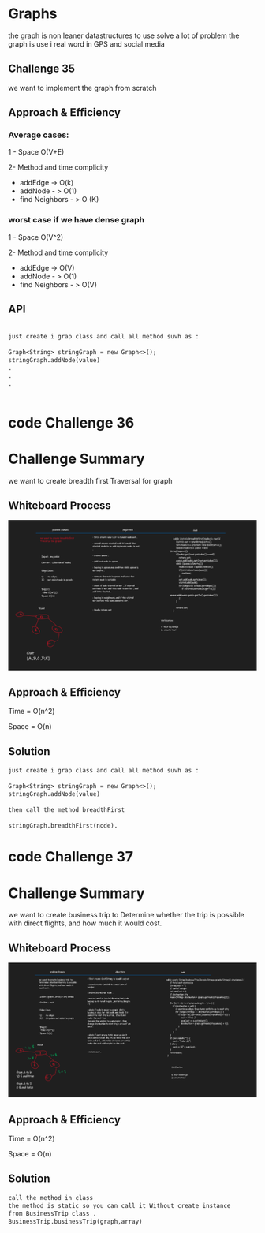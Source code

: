 # Graphs
 the graph is non leaner datastructures to use solve a lot of problem
the graph is use i real word in GPS and social media 

## Challenge 35
we want to implement the graph from scratch

## Approach & Efficiency
### Average cases:

 1 - Space O(V+E)

2-  Method and time complicity

 - addEdge -> O(k)
 - addNode - > O(1)
 - find Neighbors - > O (K)

### worst case if we have dense graph 
1 - Space O(V^2)

2-  Method and time complicity

- addEdge -> O(V)
- addNode - > O(1)
- find Neighbors - > O(V)

## API
```

just create i grap class and call all method suvh as :

Graph<String> stringGraph = new Graph<>();
stringGraph.addNode(value)
.
.
.


```


# code Challenge 36 
# Challenge Summary
we want to create breadth first Traversal for graph

## Whiteboard Process
![](./secreenshot/breadth%20first.png)

## Approach & Efficiency
Time = O(n^2)

Space = O(n)

## Solution

````
just create i grap class and call all method suvh as :

Graph<String> stringGraph = new Graph<>();
stringGraph.addNode(value)

then call the method breadthFirst 

stringGraph.breadthFirst(node).

````


# code Challenge 37 
# Challenge Summary

we want to create business trip to Determine whether the trip is possible with direct flights, and how much it would cost.

## Whiteboard Process
![](./secreenshot/business%20trip.png)

## Approach & Efficiency
Time = O(n^2)

Space = O(n)

## Solution

```
call the method in class 
the method is static so you can call it Without create instance 
from BusinessTrip class .
BusinessTrip.businessTrip(graph,array)


```


